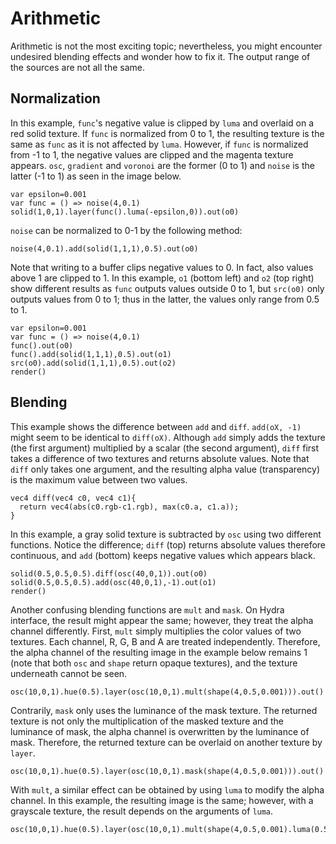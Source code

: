Arithmetic
========

Arithmetic is not the most exciting topic; nevertheless, you might encounter undesired blending effects and wonder how to fix it. The output range of the sources are not all the same.

Normalization
--------

In this example, `func`'s negative value is clipped by `luma` and overlaid on a red solid texture. If `func` is normalized from 0 to 1, the resulting texture is the same as `func` as it is not affected by `luma`. However, if `func` is normalized from -1 to 1, the negative values are clipped and the magenta texture appears. `osc`, `gradient` and `voronoi` are the former (0 to 1) and `noise` is the latter (-1 to 1) as seen in the image below.

```hydra
var epsilon=0.001
var func = () => noise(4,0.1)
solid(1,0,1).layer(func().luma(-epsilon,0)).out(o0)
```

`noise` can be normalized to 0-1 by the following method:

```hydra
noise(4,0.1).add(solid(1,1,1),0.5).out(o0)
```

Note that writing to a buffer clips negative values to 0. In fact, also values above 1 are clipped to 1. In this example, `o1` (bottom left) and `o2` (top right) show different results as `func` outputs values outside 0 to 1, but `src(o0)` only outputs values from 0 to 1; thus in the latter, the values only range from 0.5 to 1.

```hydra
var epsilon=0.001
var func = () => noise(4,0.1)
func().out(o0)
func().add(solid(1,1,1),0.5).out(o1)
src(o0).add(solid(1,1,1),0.5).out(o2)
render()
```

Blending
--------

This example shows the difference between `add` and `diff`. `add(oX, -1)` might seem to be identical to `diff(oX)`. Although `add` simply adds the texture (the first argument) multiplied by a scalar (the second argument), `diff` first takes a difference of two textures and returns absolute values. Note that `diff` only takes one argument, and the resulting alpha value (transparency) is the maximum value between two values.

```clike
vec4 diff(vec4 c0, vec4 c1){
  return vec4(abs(c0.rgb-c1.rgb), max(c0.a, c1.a));
}
```

In this example, a gray solid texture is subtracted by `osc` using two different functions. Notice the difference; `diff` (top) returns absolute values therefore continuous, and `add` (bottom) keeps negative values which appears black.

```hydra
solid(0.5,0.5,0.5).diff(osc(40,0,1)).out(o0)
solid(0.5,0.5,0.5).add(osc(40,0,1),-1).out(o1)
render()
```

Another confusing blending functions are `mult` and `mask`. On Hydra interface, the result might appear the same; however, they treat the alpha channel differently. First, `mult` simply multiplies the color values of two textures. Each channel, R, G, B and A are treated independently. Therefore, the alpha channel of the resulting image in the example below remains 1 (note that both `osc` and `shape` return opaque textures), and the texture underneath cannot be seen.

```hydra
osc(10,0,1).hue(0.5).layer(osc(10,0,1).mult(shape(4,0.5,0.001))).out()
```

Contrarily, `mask` only uses the luminance of the mask texture. The returned texture is not only the multiplication of the masked texture and the luminance of mask, the alpha channel is overwritten by the luminance of mask. Therefore, the returned texture can be overlaid on another texture by `layer`.

```hydra
osc(10,0,1).hue(0.5).layer(osc(10,0,1).mask(shape(4,0.5,0.001))).out()
```

With `mult`, a similar effect can be obtained by using `luma` to modify the alpha channel. In this example, the resulting image is the same; however, with a grayscale texture, the result depends on the arguments of `luma`.

```hydra
osc(10,0,1).hue(0.5).layer(osc(10,0,1).mult(shape(4,0.5,0.001).luma(0.5,0.001))).out()
```

<!--
reaction diffusion

```hydra
blur = (o)=>{
  let pt=0.0015,rt=0, n=16, ph=Math.PI*2/n
  let s=solid(0), t=Math.random()*ph
  for(let i=0;i<n;i++){
    x=Math.cos(t+i*ph),y=Math.sin(t+i*ph)
    s=s.add(src(o).scrollX(pt*x).scrollY(pt*y),1/n);
  }
  return s;
}
seed = ()=>noise(5,0).thresh()
r=1.2, r2=10, q=2, l=0.1
blur(o3).add(o3,-1).color(r,r,r).blend(o1,l).out(o1)
blur(o1).color(r,r,r).blend(o2,l).out(o2)
blur(o2).color(r2,r2,r2).contrast(q).blend(o3,l).blend(seed(),0).out(o3)
osc(Math.PI*1,0,2).hue(0.7).modulate(blur(o3).modulateScale(shape(999,0.5,0.9),1.5,0.5).add(gradient().color(0.2,1),-1),1).out()
// src(o3).out(o0) // simple
``` -->